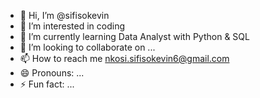 - 👋 Hi, I’m @sifisokevin
- 👀 I’m interested in coding
- 🌱 I’m currently learning Data Analyst with Python & SQL
- 💞️ I’m looking to collaborate on ...
- 📫 How to reach me nkosi.sifisokevin6@gmail.com
- 😄 Pronouns: ...
- ⚡ Fun fact: ...

<!---
sifisokevin/sifisokevin is a ✨ special ✨ repository because its `README.md` (this file) appears on your GitHub profile.
You can click the Preview link to take a look at your changes.
--->
